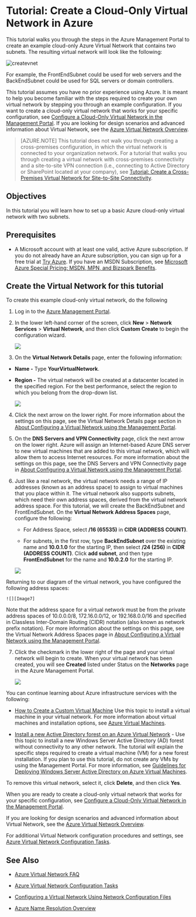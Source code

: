 <properties 
	pageTitle="Tutorial: Create a cloud-only virtual network" 
	description="Learn how to create an example cloud-only Azure Virtual Network in this tutorial." 
	services="virtual-machines, virtual-network" 
	documentationCenter="" 
	authors="cherylmc" 
	manager="adinah" 
	editor=""/>

<tags 
	ms.service="virtual-network" 
	ms.workload="infrastructure-services" 
	ms.tgt_pltfrm="na" 
	ms.devlang="na" 
	ms.topic="article" 
	ms.date="09/29/2014" 
	ms.author="cherylmc"/>

<h1 id="vnettut1">Tutorial: Create a Cloud-Only Virtual Network in Azure</h1>

This tutorial walks you through the steps in the Azure Management Portal to create an example cloud-only Azure Virtual Network that contains two subnets. The resulting virtual network will look like the following:

![createvnet](./media/create-virtual-network/createVNet_06_VNetExample.png)

For example, the FrontEndSubnet could be used for web servers and the BackEndSubnet could be used for SQL servers or domain controllers.

This tutorial assumes you have no prior experience using Azure. It is meant to help you become familiar with the steps required to create your own virtual network by stepping you through an example configuration. If you want to create a cloud-only virtual network that works for your specific configuration, see [Configure a Cloud-Only Virtual Network in the Management Portal](http://msdn.microsoft.com/library/azure/dn631643.aspx). If you are looking for design scenarios and advanced information about Virtual Network, see the [Azure Virtual Network Overview](http://msdn.microsoft.com/library/windowsazure/jj156007.aspx).


> [AZURE.NOTE] This tutorial does not walk you through creating a cross-premises configuration, in which the virtual network is connected to your organization network. For a tutorial that walks you through creating a virtual network with cross-premises connectivity and a site-to-site VPN connection (i.e., connecting to Active Directory or SharePoint located at your company), see [Tutorial: Create a Cross-Premises Virtual Network for Site-to-Site Connectivity](/en-us/manage/services/networking/cross-premises-connectivity/).


##  Objectives

In this tutorial you will learn how to set up a basic Azure cloud-only virtual network with two subnets.

##  Prerequisites

*  A Microsoft account with at least one valid, active Azure subscription. If you do not already have an Azure subscription, you can sign up for a free trial at [Try Azure](http://www.windowsazure.com/pricing/free-trial/). If you have an MSDN Subscription, see [Microsoft Azure Special Pricing: MSDN, MPN, and Bizspark Benefits](http://azure.microsoft.com/pricing/member-offers/msdn-benefits-details/).

##  Create the Virtual Network for this tutorial

To create this example cloud-only virtual network, do the following

1. Log in to the [Azure Management Portal](http://manage.windowsazure.com/).

2. In the lower left-hand corner of the screen, click **New** > **Network Services** > **Virtual Network**, and then click **Custom Create** to begin the configuration wizard.

	![][Image1]

3. On the **Virtual Network Details** page, enter the following information:

- **Name -** Type **YourVirtualNetwork**.

- **Region -** The virtual network will be created at a datacenter located in the specified region. For the best performance, select the region to which you belong from the drop-down list.
 

	![][Image2]

4. Click the next arrow on the lower right. For more information about the settings on this page, see the Virtual Network Details page section in [About Configuring a Virtual Network using the Management Portal](http://go.microsoft.com/fwlink/?linkid=248092&clcid=0x409).

5. On the **DNS Servers and VPN Connectivity** page, click the next arrow on the lower right. Azure will assign an Internet-based Azure DNS server to new virtual machines that are added to this virtual network, which will allow them to access Internet resources. For more information about the settings on this page, see the DNS Servers and VPN Connectivity page in [About Configuring a Virtual Network using the Management Portal](http://go.microsoft.com/fwlink/?linkid=248092&clcid=0x409).
	
6.	Just like a real network, the virtual network needs a range of IP addresses (known as an address space) to assign to virtual machines that you place within it. The virtual network also supports subnets, which need their own address spaces, derived from the virtual network address space. For this tutorial, we will create the BackEndSubnet and FrontEndSubnet. On the **Virtual Network Address Spaces** page, configure the following:

	- For Address Space, select **/16 (65535)** in **CIDR (ADDRESS COUNT)**.

	- For subnets, in the first row, type **BackEndSubnet** over the existing name and **10.0.1.0** for the starting IP, then select **/24 (256)** in **CIDR (ADDRESS COUNT)**. Click **add subnet**, and then type **FrontEndSubnet** for the name and **10.0.2.0** for the starting IP.
		
	![][Image4]

 Returning to our diagram of the virtual network, you have configured the following address spaces:
 
	![][Image7]

 Note that the address space for a virtual network must be from the private address spaces of 10.0.0.0/8, 172.16.0.0/12, or 192.168.0.0/16 and specified in Classless Inter-Domain Routing (CIDR) notation (also known as network prefix notation). For more information about the settings on this page, see the Virtual Network Address Spaces page in [About Configuring a Virtual Network using the Management Portal](http://go.microsoft.com/fwlink/?linkid=248092&clcid=0x409).


7. Click the checkmark in the lower right of the page and your virtual network will begin to create. When your virtual network has been created, you will see **Created** listed under Status on the **Networks** page in the Azure Management Portal.  

	![][Image5]

You can continue learning about Azure infrastructure services with the following:

- [How to Create a Custom Virtual Machine](http://www.windowsazure.com/manage/windows/how-to-guides/custom-create-a-vm/) Use this topic to install a virtual machine in your virtual network. For more information about virtual machines and installation options, see [Azure Virtual Machines](http://www.windowsazure.com/manage/windows/).

- [Install a new Active Directory forest on an Azure Virtual Network](http://www.windowsazure.com/manage/services/networking/active-directory-forest/) - Use this topic to install a new Windows Server Active Directory (AD) forest without connectivity to any other network. The tutorial will explain the specific steps required to create a virtual machine (VM) for a new forest installation. If you plan to use this tutorial, do not create any VMs by using the Management Portal. For more information, see [Guidelines for Deploying Windows Server Active Directory on Azure Virtual Machines](http://msdn.microsoft.com/library/windowsazure/jj156090.aspx).

To remove this virtual network, select it, click **Delete**, and then click **Yes**.

When you are ready to create a cloud-only virtual network that works for your specific configuration, see [Configure a Cloud-Only Virtual Network in the Management Portal](http://msdn.microsoft.com/library/azure/dn631643.aspx). 

If you are looking for design scenarios and advanced information about Virtual Network, see the [Azure Virtual Network Overview](http://msdn.microsoft.com/library/windowsazure/jj156007.aspx). 

For additional Virtual Network configuration procedures and settings, see [Azure Virtual Network Configuration Tasks](http://go.microsoft.com/fwlink/?linkid=296652&clcid=0x409).


## See Also

-  [Azure Virtual Network FAQ](http://go.microsoft.com/fwlink/?LinkId=296650)

-  [Azure Virtual Network Configuration Tasks](http://go.microsoft.com/fwlink/?LinkId=296652)

-  [Configuring a Virtual Network Using Network Configuration Files](http://msdn.microsoft.com/library/windowsazure/jj156097.aspx)

-  [Azure Name Resolution Overview](http://go.microsoft.com/fwlink/?LinkId=248097)


[Image1]: ./media/create-virtual-network/createVNet_01_OpenVirtualNetworkWizard.png
[Image2]: ./media/create-virtual-network/createVNet_02_VirtualNetworkDetails.png
[Image3]: ./media/create-virtual-network/createVNet_03_DNSServersandVPNConnectivity.png
[Image4]: ./media/create-virtual-network/createVNet_04_VirtualNetworkAddressSpaces.png
[Image5]: ./media/create-virtual-network/createVNet_05_VirtualNetworkCreatedStatus.png
[Image7]: ./media/create-virtual-network/createVNet_07_VNetExampleSpaces.png
[Image8]: ./media/create-virtual-network/createVNet_07_VNetExampleSpaces.png

